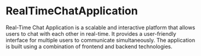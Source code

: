 # RealTimeChatApplication
Real-Time Chat Application is a scalable and interactive platform that allows users to chat with each other in real-time. It provides a user-friendly interface for multiple users to communicate simultaneously. The application is built using a combination of frontend and backend technologies.
